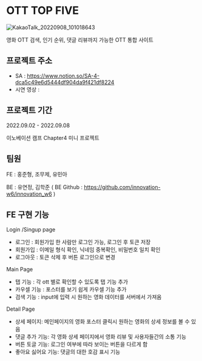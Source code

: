 # OTT TOP FIVE
![KakaoTalk_20220908_101018643](https://user-images.githubusercontent.com/110373500/189011593-7a58f6b7-087d-4ef9-9683-4799125f6779.png)

영화 OTT 검색, 인기 순위, 댓글 리뷰까지 가능한 OTT 통합 사이트


## 프로젝트 주소
* SA : https://www.notion.so/SA-4-dca5c49e6d5444df904da9f421df8224
* 시연 영상 : 


## 프로젝트 기간
2022.09.02 - 2022.09.08

이노베이션 캠프 Chapter4 미니 프로젝트


## 팀원
FE : 홍준형, 조무제, 유민아

BE : 유연정, 김학준 
( BE Github : https://github.com/innovation-w6/innovation_w6 )


## FE 구현 기능
Login /Singup page
- 로그인 : 회원가입 한 사람만 로그인 가능, 로그인 후 토큰 저장
- 회원가입 : 이메일 형식 확인, 닉네임 중복확인, 비밀번호 일치 확인
- 로그아웃 : 토큰 삭제 후 버튼 로그인으로 변경

Main Page
- 탭 기능 : 각 ott 별로 확인할 수 있도록 탭 기능 추가
- 카우셀 기능 : 포스터를 보기 쉽게 카우셀 기능 추가
- 검색 기능 : input에 입력 시 원하는 영화 데이터를 서버에서 가져옴

Detail Page
- 상세 페이지: 메인페이지의 영화 포스터 클릭시 원하는 영화의 상세 정보를 볼 수 있음
- 댓글 추가 기능: 각 영화 상세 페이지에서 영화 리뷰 및 사용자들간의 소통 기능
- 버튼 토글 기능: 로그인 여부에 따라 보이는 버튼을 다르게 함 
- 좋아요 싫어요 기능: 댓글의 대한 호감 표시 기능

